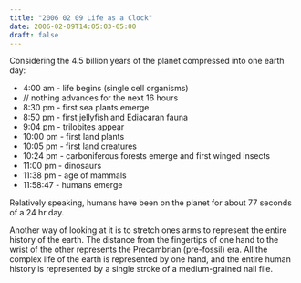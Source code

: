 ```yaml
---
title: "2006 02 09 Life as a Clock"
date: 2006-02-09T14:05:03-05:00
draft: false
---
```


Considering the 4.5 billion years of the planet compressed into one earth day:
- 4:00 am - life begins (single cell organisms)
- // nothing advances for the next 16 hours
- 8:30 pm - first sea plants emerge
- 8:50 pm - first jellyfish and Ediacaran fauna
- 9:04 pm - trilobites appear
- 10:00 pm - first land plants
- 10:05 pm - first land creatures
- 10:24 pm - carboniferous forests emerge and first winged insects
- 11:00 pm - dinosaurs 
- 11:38 pm - age of mammals
- 11:58:47 - humans emerge

Relatively speaking, humans have been on the planet for about 77 seconds of a 24 hr day.

Another way of looking at it is to stretch ones arms to represent the entire history of the earth. The distance from the fingertips of one hand to the wrist of the other represents the Precambrian (pre-fossil) era. All the complex life of the earth is represented by one hand, and the entire human history is represented by a single stroke of a medium-grained nail file.
